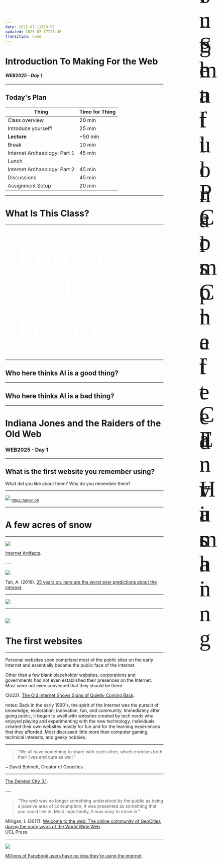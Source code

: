 ```yaml
---
date: 2025-07-11T13:57
updated: 2025-07-17T21:36
transition: none
---
```


# Introduction To Making For the Web
#### _WEB2025 - Day 1_


---

<split even gap=2>

## Today's Plan 


|   Thing   |   Time for Thing   |
| --- | --- |
|   Class overview  |  20 min   |
|   Introduce yourself!  |  25 min   |
| **Lecture** | ~50 min |
| Break | 10 min |
| Internet Archaeology: Part 1 | 45 min |
| Lunch |  |
| Internet Archaeology: Part 2 | 45 min |
| Discussions | 45 min |
| Assignment Setup | 20 min |

</split>

---

# What Is This Class? 


---

<!-- slide data-auto-animate --><style> .slide-container { display: flex; margin: 0; padding: 0;} .left-column { flex: 1; display: flex; flex-direction: column; justify-content: center; align-items: flex-start; padding: 0 8%; gap: 2rem; } .right-column { flex: 1; display: flex; justify-content: center; align-items: center; padding: 0 8%; position: relative; } .main-word {font-family: inherit;font-size: 6rem;font-weight: 700;letter-spacing: -0.03em;margin: 0;line-height: 0.9;transition: all 0.3s ease;opacity: 1; /* Default state - all visible */color: white;cursor: pointer;}/* Fragment behavior - only apply when there are visible fragments */.main-word.fragment.visible:not(.current-fragment) {opacity: 0.1 !important;}/* When no fragments are visible, show all at full opacity */.main-word.fragment:not(.visible) {opacity: 1 !important;}/* Highlight the current fragment */.main-word.highlight-current-blue.current-fragment {opacity: 1 !important;color: var(--color-orange) !important;transform: scale(1.05);} .interpretation-container { position: relative; width: 100%; height: 400px; display: flex; justify-content: center; align-items: center; } .interpretation-group { font-family: 'Archivo Variable'; position: absolute; text-align: left; width: 100%; display: flex; flex-direction: column; gap: 4.5rem; } .interpretation-word { font-size: 4.5rem; font-weight: 400; line-height: 1.1; color: var(--color-neutral); margin: 0; letter-spacing: -0.02em; position: relative; padding-left: 2rem; }</style>


<div class="slide-container"><div class="left-column">
        <h2 class="main-word fragment highlight-current-blue" data-fragment-index="0">Immersive</h2>
        <h2 class="main-word fragment highlight-current-blue" data-fragment-index="1">Web</h2>
        <h2 class="main-word fragment highlight-current-blue" data-fragment-index="2">Design</h2>
    </div><div class="right-column">
        <div class="interpretation-container">
            <div class="interpretation-group fragment fade-in-then-out" data-fragment-index="0">
                <div class="interpretation-word">Thoughtful</div>
                <div class="interpretation-word">Complete</div>
                <div class="interpretation-word">Enriching</div>
            </div>
            <div class="interpretation-group fragment fade-in-then-out" data-fragment-index="1">
                <div class="interpretation-word">Small</div>
                <div class="interpretation-word">Personal</div>
                <div class="interpretation-word">Canvas</div>
            </div>
            <div class="interpretation-group fragment fade-in" data-fragment-index="2">
                <div class="interpretation-word">Intentional</div>
                <div class="interpretation-word">Crafted</div>
                <div class="interpretation-word">Human</div>
            </div>
        </div>
    </div>
</div>

---

## Who here thinks AI is a good thing? 

---

## Who here thinks AI is a bad thing? 

---


# Indiana Jones and the Raiders of the Old Web
### WEB2025 - Day 1
---

## What is the first website you remember using?

What did you like about them? Why do you remember them?

---


![](IMG-20250712210848865.png) 
<sub>https://aman.bh</sub>



---


# A few acres of snow

---

![](IMG-20250712210848938.png)
<div class="compact-cite">
   
  <a href="https://neal.fun/internet-artifacts/" target="_blank">Internet Artifacts</a>.
  
<div class="publisher">
  
</div>
</div>
---

![](IMG-20250712214614953.png)

<div class="compact-cite">
  Tait, A. (2016). 
  <a href="https://www.newstatesman.com/science-tech/2016/08/25-years-here-are-worst-ever-predictions-about-internet" target="_blank">25 years on, here are the worst ever predictions about the internet</a>.
  
<div class="publisher">
  
</div>
</div>

---

![](IMG-20250712210849007.png)

---
![](IMG-20250712210849141.png)
---

# The first websites


---


Personal websites soon comprised most of the public sites on the early Internet and essentially became the public face of the Internet.

Other than a few blank placeholder websites, corporations and governments had not even established their presences on the Internet. Most were not even convinced that they should be there.

<div class="compact-cite">
   (2022). 
  <a href="https://cheapskatesguide.org/articles/old-internet-coming-back.html" target="_blank">The Old Internet Shows Signs of Quietly Coming Back</a>.
  
<div class="publisher">
  
</div>
</div>

notes: Back in the early 1990's, the spirit of the Internet was the pursuit of knowledge, exploration, innovation, fun, and community. Immediately after going public, it began to swell with websites created by tech nerds who enjoyed playing and experimenting with the new technology. Individuals created their own websites mostly for fun and for the learning experiences that they afforded. Most discussed little more than computer gaming, technical interests, and geeky hobbies. 

---

> "We all have something to share
with each other, which enriches both their lives and ours as well."


 ~ David Bohnett, Creator of Geocities

---



<!-- slide bg="[[IMG-20250712135652677.png]]" -->

<div class="compact-cite">
   
  <a href="http://deletedcity.net/" target="_blank">The Deleted City 3.1</a>.
  
<div class="publisher">
  
</div>
</div>
---

> "The web was no longer something understood by the public as being a passive area of consumption; it was presented as something that you could live in. Most importantly, it was
easy to move in."


<div class="compact-cite">
  Milligan, I. (2017). 
  <a href="http://www.jstor.org/stable/10.2307/j.ctt1mtz55k.13" target="_blank">Welcome to the web: The online community of GeoCities during the early years of the World Wide Web</a>.
  
<div class="publisher">
   UCL Press.
</div>
</div>



---

![](IMG-20250712210849185.png)

<div class="compact-cite">
   
  <a href="https://qz.com/333313/milliions-of-facebook-users-have-no-idea-theyre-using-the-internet" target="_blank">Millions of Facebook users have no idea they’re using the internet</a>.
  
<div class="publisher">
  
</div>
</div>


